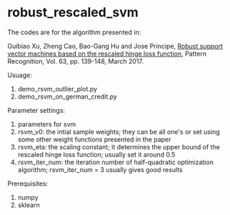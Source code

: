 # robust_rescaled_svm

The codes are for the algorithm presented in:
  
 Guibiao Xu, Zheng Cao, Bao-Gang Hu and Jose Principe, [Robust support vector machines based on the rescaled hinge loss function][link_paper], Pattern Recognition, Vol. 63, pp. 139-148, March 2017.

Usuage:
1. demo_rsvm_outlier_plot.py
2. demo_rsvm_on_german_credit.py

Parameter settings:
1. parameters for svm
2. rsvm_v0: the intial sample weights; they can be all one's or set using some other weight functions presented in the paper
3. rsvm_eta: the scaling constant; it determines the upper bound of the rescaled hinge loss function; usually set it around 0.5
4. rsvm_iter_num: the iteration number of half-quadratic optimization algorithm; rsvm_iter_num = 3 usually gives good results

Prerequisites:
1. numpy
2. sklearn

[link_paper]: http://www.sciencedirect.com/science/article/pii/S0031320316303065